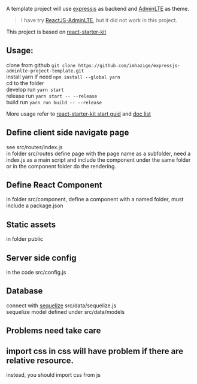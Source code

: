 A template project will use [expressjs](http://expressjs.com/) as backend
and [AdminLTE](https://github.com/almasaeed2010/AdminLTE/) as theme.
>I have try [ReactJS-AdminLTE](https://github.com/booleanhunter/ReactJS-AdminLTE), but it did not work in this project.

This project is based on [react-starter-kit](https://github.com/kriasoft/react-starter-kit)

## Usage:  
clone from github 
```git clone https://github.com/imhazige/expressjs-adminlte-project-template.git```  
install yarn if need ```npm install --global yarn```  
cd to the folder  
develop run ```yarn start```  
release run ```yarn start -- --release```  
build run ```yarn run build -- --release```  

More usage refer to [react-starter-kit start guid](https://github.com/kriasoft/react-starter-kit/blob/master/docs/getting-started.md) and [doc list](https://github.com/kriasoft/react-starter-kit/tree/master/docs)

## Define client side navigate page
see src/routes/index.js  
in folder src/routes define page with the page name as a subfolder, need a index.js as a main script and include the component under the same folder or in the component folder do the rendering.

## Define React Component
in folder src/component, define a component with a named folder, must include a package.json 

## Static assets
in folder public

## Server side config
in the code src/config.js

## Database
connect with [sequelize](http://docs.sequelizejs.com/) src/data/sequelize.js  
sequelize model defined under src/data/models


## Problems need take care

## import css in css will have problem if there are relative resource.
instead, you should import css from js






